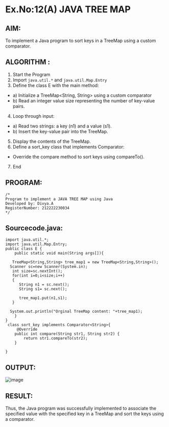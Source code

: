 # Ex.No:12(A)         JAVA TREE MAP
## AIM:
 To implement a Java program to sort keys in a TreeMap using a custom comparator.

## ALGORITHM :

1.	Start the Program
2.	Import `java.util.*` and `java.util.Map.Entry`
3.	Define the class E with the main method:
-	a) Initialize a TreeMap<String, String> using a custom comparator
-	b) Read an integer value size representing the number of key-value pairs.
4.	Loop through input:
-	a) Read two strings: a key (n1) and a value (s1).
-	b) Insert the key-value pair into the TreeMap.
5.	Display the contents of the TreeMap.
6.	Define a sort_key class that implements Comparator<String>:
-	Override the compare method to sort keys using compareTo().
7.	End

## PROGRAM:
 ```
/*
Program to implement a JAVA TREE MAP using Java
Developed by: Divya.A
RegisterNumber: 212222230034 
*/
```

## Sourcecode.java:
```
import java.util.*;
import java.util.Map.Entry;  
public class E {  
    public static void main(String args[]){  

   TreeMap<String,String> tree_map1 = new TreeMap<String,String>();      
  Scanner sc=new Scanner(System.in);
   int size=sc.nextInt();
   for(int i=0;i<size;i++)
   {
      String n1 = sc.next();
      String s1= sc.next();
       
   	  tree_map1.put(n1,s1);  
   }
    
  System.out.println("Orginal TreeMap content: "+tree_map1);
    }
}
 class sort_key implements Comparator<String>{
     @Override
    public int compare(String str1, String str2) {
        return str1.compareTo(str2);
    }
     
}
```

## OUTPUT:

![image](https://github.com/user-attachments/assets/d7c5fadc-4059-428d-9ba2-264876bcec21)



## RESULT:
Thus, the Java program was successfully implemented to associate the specified value with the specified key in a TreeMap and sort the keys using a comparator.
